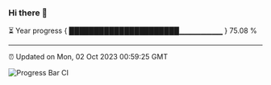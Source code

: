 ### Hi there 👋

⏳ Year progress { ██████████████████████▁▁▁▁▁▁▁▁ } 75.08 %

---

⏰ Updated on Mon, 02 Oct 2023 00:59:25 GMT

![Progress Bar CI](https://github.com/liununu/liununu/workflows/Progress%20Bar%20CI/badge.svg)
